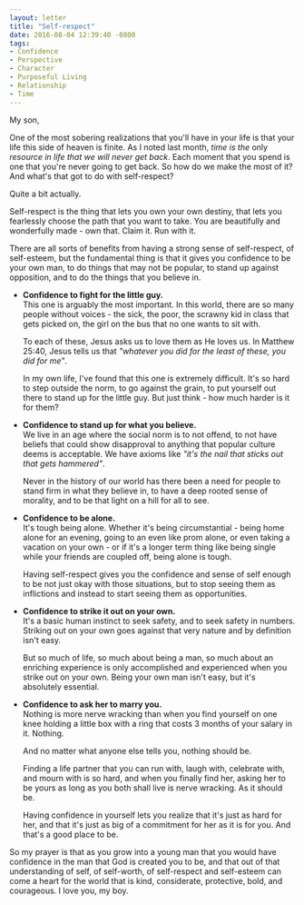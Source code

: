 ```yaml
---
layout: letter
title: "Self-respect"
date: 2016-08-04 12:39:40 -0800
tags:
- Confidence
- Perspective
- Character
- Purposeful Living
- Relationship
- Time
---
```

My son,

One of the most sobering realizations that you'll have in your life is that your life this side of heaven is finite. As I noted last month, *time is the* only *resource in life that we will never get back*. Each moment that you spend is one that you're never going to get back. So how do we make the most of it? And what's that got to do with self-respect?

Quite a bit actually. 

Self-respect is the thing that lets you own your own destiny, that lets you fearlessly choose the path that you want to take. You are beautifully and wonderfully made - own that. Claim it. Run with it. 

There are all sorts of benefits from having a strong sense of self-respect, of self-esteem, but the fundamental thing is that it gives you confidence to be your own man, to do things that may not be popular, to stand up against opposition, and to do the things that you believe in.

<ul>
<li> <b>Confidence to fight for the little guy.</b><br>
This one is arguably the most important. In this world, there are so many people without voices - the sick, the poor, the scrawny kid in class that gets picked on, the girl on the bus that no one wants to sit with. <p />

To each of these, Jesus asks us to love them as He loves us. In Matthew 25:40, Jesus tells us that <i>"whatever you did for the least of these, you did for me"</i>. <p />

In my own life, I've found that this one is extremely difficult. It's so hard to step outside the norm, to go against the grain, to put yourself out there to stand up for the little guy. But just think - how much harder is it for them? <p />
</li>
<li><b>Confidence to stand up for what you believe.</b><br>
We live in an age where the social norm is to not offend, to not have beliefs that could show disapproval to anything that popular culture deems is acceptable. We have axioms like <i>"it's the nail that sticks out that gets hammered"</i>. <p />

Never in the history of our world has there been a need for people to stand firm in what they believe in, to have a deep rooted sense of morality, and to be that light on a hill for all to see.<p />
</li>
<li><b>Confidence to be alone.</b><br>
It's tough being alone. Whether it's being circumstantial - being home alone for an evening, going to an even like prom alone, or even taking a vacation on your own - or if it's a longer term thing like being single while your friends are coupled off, being alone is tough.<p />

Having self-respect gives you the confidence and sense of self enough to be not just okay with those situations, but to stop seeing them as inflictions and instead to start seeing them as opportunities. <p />
</li>
<li><b>Confidence to strike it out on your own.</b><br>
It's a basic human instinct to seek safety, and to seek safety in numbers. Striking out on your own goes against that very nature and by definition isn't easy. <p />

But so much of life, so much about being a man, so much about an enriching experience is only accomplished and experienced when you strike out on your own. Being your own man isn't easy, but it's absolutely essential.<p />
</li>
<li><b>Confidence to ask her to marry you.</b><br>
Nothing is more nerve wracking than when you find yourself on one knee holding a little box with a ring that costs 3 months of your salary in it. Nothing. <p />

And no matter what anyone else tells you, nothing should be. <p />

Finding a life partner that you can run with, laugh with, celebrate with, and mourn with is so hard, and when you finally find her, asking her to be yours as long as you both shall live is nerve wracking. As it should be. <p />

Having confidence in yourself lets you realize that it's just as hard for her, and that it's just as big of a commitment for her as it is for you. And that's a good place to be.<p />
</li></ul>
So my prayer is that as you grow into a young man that you would have confidence in the man that God is created you to be, and that out of that understanding of self, of self-worth, of self-respect and self-esteem can come a heart for the world that is kind, considerate, protective, bold, and courageous. I love you, my boy.
